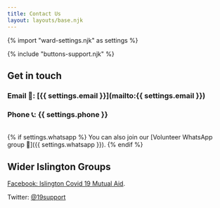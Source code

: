 ```yaml
---
title: Contact Us
layout: layouts/base.njk
---
```


{% import "ward-settings.njk" as settings %}

{% include "buttons-support.njk" %}

## Get in touch

 ### Email 📧: [{{ settings.email }}](mailto:{{ settings.email }}) 	
 ### Phone 📞: {{ settings.phone }}
<br/>  
{% if settings.whatsapp %}
You can also join our [Volunteer WhatsApp group 📲]({{ settings.whatsapp }}).
{% endif %}

## Wider Islington Groups
  [Facebook: Islington Covid 19 Mutual Aid](https://m.facebook.com/groups/926599381108201).
  
  Twitter: [@19support](https://twitter.com/19support)